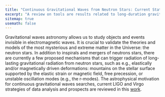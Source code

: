 ```yaml
---
title: "Continuous Gravitational Waves from Neutron Stars: Current Status and Prospects"
excerpt: "A review on tools are results related to long-duration gravitational waves"
sitemap: true
usemath: false  
---
```


Gravitational waves astronomy allows us to study objects and events invisible in electromagnetic waves. It is crucial to validate the theories and models of the most mysterious and extreme matter in the Universe: the neutron stars. In addition to inspirals and mergers of neutrons stars, there are currently a few proposed mechanisms that can trigger radiation of long-lasting gravitational radiation from neutron stars, such as e.g., elastically and/or magnetically driven deformations: mountains on the stellar surface supported by the elastic strain or magnetic field, free precession, or unstable oscillation modes (e.g., the r-modes). The astrophysical motivation for continuous gravitational waves searches, current LIGO and Virgo strategies of data analysis and prospects are reviewed in this [work](https://www.mdpi.com/2218-1997/5/11/217). 


